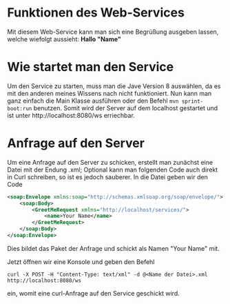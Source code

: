 # Funktionen des Web-Services
Mit diesem Web-Service kann man sich eine Begrüßung ausgeben lassen, welche wiefolgt aussieht: **Hallo "Name"**

# Wie startet man den Service
Um den Service zu starten, muss man die Jave Version 8 auswählen, da es mit den anderen meines Wissens nach nicht 
funktioniert. Nun kann man ganz einfach die Main Klasse ausführen oder den Befehl `mvn sprint-boot:run`
benutzen. Somit wird der Server auf dem localhost gestartet und ist unter http://localhost:8080/ws erriechbar.

# Anfrage auf den Server
Um eine Anfrage auf den Server zu schicken, erstellt man zunächst eine Datei mit der Endung .xml; Optional kann man
folgenden Code auch direkt in Curl schreiben, so ist es jedoch sauberer. In die Datei geben wir den Code
```xml
<soap:Envelope xmlns:soap="http://schemas.xmlsoap.org/soap/envelope/">
    <soap:Body>
        <GreetMeRequest xmlns="http://localhost/services/">
            <name>Your Name</name>
        </GreetMeRequest>
    </soap:Body>
</soap:Envelope>
```
Dies bildet das Paket der Anfrage und schickt als Namen "Your Name" mit.

Jetzt öffnen wir eine Konsole und geben den Befehl
```
curl -X POST -H "Content-Type: text/xml" -d @<Name der Datei>.xml http://localhost:8080/ws
```
ein, womit eine curl-Anfrage auf den Service geschickt wird.